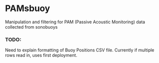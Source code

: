 # PAMsbuoy
Manipulation and filtering for PAM (Passive Acoustic Monitoring) data collected from sonobuoys

### TODO:
Need to explain formatting of Buoy Positions CSV file.
Currently if multiple rows read in, uses first deployment.